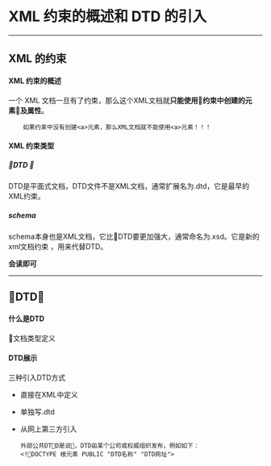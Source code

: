 # XML 约束的概述和 DTD 的引入

------  

## XML 的约束

#### XML 约束的概述

一个 XML 文档一旦有了约束，那么这个XML文档就**只能使用约束中创建的元素及属性**。       
         
        如果约束中没有创建<a>元素，那么XML文档就不能使用<a>元素！！！  

#### XML 约束类型 

##### DTD 
DTD是平面式文档，DTD文件不是XML文档，通常扩展名为.dtd，它是最早的XML约束。     

##### schema  
schema本身也是XML文档，它比DTD要更加强大，通常命名为.xsd。它是新的xml文档约束 ，用来代替DTD。

**会读即可**  

------ 

## DTD  

#### 什么是DTD  
文档类型定义  

#### DTD展示   

三种引入DTD方式  
* 直接在XML中定义  
* 单独写.dtd 
* 从网上第三方引入  

      外部公共DTD是说，DTD由某个公司或权威组织发布，例如如下：  
      <!DOCTYPE 根元素 PUBLIC "DTD名称" "DTD网址">   






